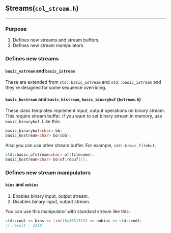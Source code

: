 ## Streams(`col_stream.h`)

---

### Purpose

1. Defines new streams and stream buffers.
2. Defines new stream manipulators.

### Defines new streams

#### `basic_ostream` and `basic_istream`

These are extended from `std::basic_ostream` and `std::basic_istream` and they're designed for some sequence overriding.

#### `basic_bostream` and `basic_bistream`, `basic_binarybuf` (`bstream.h`)

These class templates implement input, output operations on binary stream. This require stream buffer. If you want to set binary stream in memory, use `basic_binarybuf`. Like this:

```cpp
basic_binarybuf<char> bb;
basic_bostream<char> bo(&bb);
```

Also you can use other stream buffer. For example, `std::basic_filebuf`.

```cpp
std::basic_ofstream<char> of(filename);
basic_bostream<char> bo(of.rdbuf());
```

### Defines new stream manipulators

#### `bins` and `nobins`

1. Enables binary input, output stream.
2. Disables binary input, output stream.

You can use this manipulator with standard stream like this:

```cpp
std::cout << bins << (int)0x30313233 << nobins << std::endl;
// result : 3210
```
